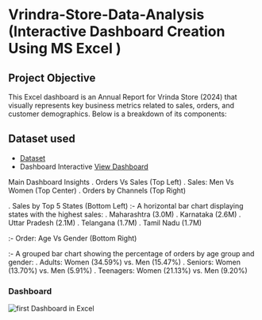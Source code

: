 # Vrindra-Store-Data-Analysis (Interactive Dashboard Creation Using MS Excel )
## Project Objective
This Excel dashboard is an Annual Report for Vrinda Store (2024) that visually represents key business metrics related to sales, orders, and customer demographics. Below is a breakdown of its components:

## Dataset used
- <a href= "https://github.com/Sambhavseth/Excel_dashboard_project/blob/main/Vrinda%20Store%20Data%20Analysis.xlsx">Dataset</a>
- Dashboard Interactive <a href="https://github.com/Sambhavseth/Excel_dashboard_project/blob/main/first%20Dashboard%20in%20Excel.PNG">View Dashboard</a>

Main Dashboard Insights
. Orders Vs Sales (Top Left)
. Sales: Men Vs Women (Top Center)
. Orders by Channels (Top Right)

. Sales by Top 5 States (Bottom Left)
:- A horizontal bar chart displaying states with the highest sales:
. Maharashtra (3.0M)
. Karnataka (2.6M)
. Uttar Pradesh (2.1M)
. Telangana (1.7M)
. Tamil Nadu (1.7M)

:- Order: Age Vs Gender (Bottom Right)

:- A grouped bar chart showing the percentage of orders by age group and gender:
. Adults: Women (34.59%) vs. Men (15.47%)
. Seniors: Women (13.70%) vs. Men (5.91%)
. Teenagers: Women (21.13%) vs. Men (9.20%)

### Dashboard

![first Dashboard in Excel](https://github.com/user-attachments/assets/e5e4b6ea-be88-4aa5-aa53-a4b0624e5f1e)
